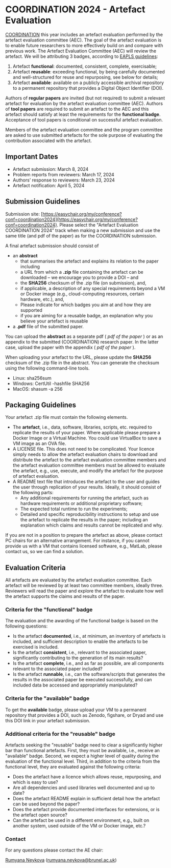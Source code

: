 # COORDINATION 2024 - Artefact Evaluation

[COORDINATION](https://www.discotec.org/2024/coordination) this year includes an artefact evaluation performed by 
the artefact evaluation committee (AEC). The goal of the artefact evaluation is to enable future researchers to 
more effectively build on and compare with previous work. The Artefact Evaluation Committee (AEC) will review 
the artefact. We will be attributing 3 badges, according to [EAPLS guidelines](https://eapls.org/pages/artifact_badges/):

1. Artefact **functional**: documented, consistent, complete, exercisable;
2. Artefact **reusable**: exceeding functional, by being carefully documented and well-structured for reuse and repurposing, see below for details;
3. Artefact **available**: available on a publicly accessible archival repository to a permanent repository that provides a Digital Object Identifier (DOI).

Authors of **regular papers** are invited (but not required) to submit a relevant artefact for evaluation by the artefact evaluation committee (AEC). 
Authors of **tool papers** are required to submit an artefact to the AEC and this artefact should satisfy at least the requirements for the 
**functional badge**. Acceptance of tool papers is conditional on successful artefact evaluation.

Members of the artefact evaluation committee and the program committee are asked to use submitted artefacts 
for the sole purpose of evaluating the contribution associated with the artefact.

## Important Dates
* Artefact submission: March 8, 2024
* Problem reports from reviewers: March 17, 2024
* Authors’ response to reviewers: March 23, 2024
* Artefact notification: April 5, 2024

## Submission Guidelines

Submission site: [https://easychair.org/my/conference?conf=coordination2024](https://easychair.org/my/conference?conf=coordination2024). Please select the "Artefact Evaluation COORDINATION 2024” track when making a new submission and use the same title (and pdf of the paper) as for the COORDINATION submission.

A final artefact submission should consist of

* an  **abstract**
   * that summarises the artefact and explains its relation to the paper including
   * a URL from which a **.zip** file containing the artefact can be downloaded – we encourage you to provide a DOI – and
   * the **SHA256** checksum of the .zip file (on submission), and,
   * if applicable, a description of any special requirements beyond a VM or Docker image (e.g., cloud-computing resources, certain hardware, etc.), and,
   * Please indicate for which badges you aim at and how they are supported 
   * if you are aiming for a reusable badge, an explanation why you believe your artefact is reusable
* a **.pdf** file of the submitted paper.

You can upload the **abstract** as a separate pdf (<em> pdf of the paper </em>) or as an appendix to the submitted (COORDINATION) research paper. In the latter case, upload the paper with the appendix  (<em> pdf of the paper </em>).

When uploading your artefact to the URL, please update the **SHA256** checksum of the .zip file in the abstract. You can generate the checksum using the following command-line tools.

* Linux: sha256sum
* Windows: CertUtil -hashfile SHA256
* MacOS: shasum -a 256

## Packaging Guidelines
Your artefact .zip file must contain the following elements.

* The **artefact**, i.e., data, software, libraries, scripts, etc. required to replicate the results of your paper. Where applicable please prepare a Docker Image or a Virtual Machine. You could use VirtualBox to save a VM image as an OVA file.
* A LICENSE file. This does not need to be complicated. Your licence simply needs to allow the artefact evaluation chairs to download and distribute the artefact to the artefact evaluation committee members and the artefact evaluation committee members must be allowed to evaluate the artefact, e.g., use, execute, and modify the artefact for the purpose of artefact evaluation.
* A README text file that introduces the artefact to the user and guides the user through replication of your results. Ideally, it should consist of the following parts:
   * Any additional requirements for running the artefact, such as hardware requirements or additional proprietary software;
   * The expected total runtime to run the experiments;
   * Detailed and specific reproducibility instructions to setup and use the artefact to replicate the results in the paper; including an explanation which claims and results cannot be replicated and why.
     
If you are not in a position to prepare the artefact as above, please contact PC chairs for an alternative arrangement. For instance, if you cannot provide us with a VM that contains licensed software, e.g., MatLab, please contact us, so we can find a solution.

## Evaluation Criteria
All artefacts are evaluated by the artefact evaluation committee. Each artefact will be reviewed by at least two committee members, ideally three. Reviewers will read the paper and explore the artefact to evaluate how well the artefact supports the claims and results of the paper.

### Criteria for the "functional" badge
The evaluation and the awarding of the functional badge is based on the following questions:

* Is the artefact **documented**, i.e., at minimum, an inventory of artefacts is included, and sufficient description to enable the artefacts to be exercised is included.
* Is the artefact **consistent**, i.e., relevant to the associated paper, significantly contributing to the generation of its main results?
* Is the artefact **complete**, i.e., and as far as possible, are all components relevant to the associated paper included?
* Is the artefact **runnable**, i.e., can the software/scripts that generates the results in the associated paper be executed successfully, and can included data be accessed and appropriately manipulated?

### Criteria for the "available" badge
To get the **available** badge, please upload your VM to a permanent repository that provides a DOI, such as Zenodo, figshare, or Dryad and use this DOI link in your artefact submission.

### Additional criteria for the "reusable" badge
Artefacts seeking the "reusable" badge need to clear a significantly higher bar than functional artefacts. First, they must be available, i.e., receive an "available" badge. Second, we expect a higher level of quality during the evaluation of the functional level. Third, in addition to the criteria from the functional level, they are evaluated against the following criteria:

* Does the artefact have a licence which allows reuse, repurposing, and which is easy to use?
* Are all dependencies and used libraries well documented and up to date?
* Does the artefact README explain in sufficient detail how the artefact can be used beyond the paper?
* Does the artefact provide documented interfaces for extensions, or is the artefact open source?
* Can the artefact be used in a different environment, e.g., built on another system, used outside of the VM or Docker image, etc.?

### Contact
For any questions please contact the AE chair:

[Rumyana Neykova](https://www.brunel.ac.uk/people/rumyana-neykova) (rumyana.neykova@brunel.ac.uk)
